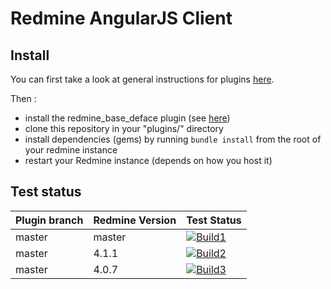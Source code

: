 Redmine AngularJS Client
========================

Install
-------

You can first take a look at general instructions for plugins [here](http://www.redmine.org/wiki/redmine/Plugins).

Then :

* install the redmine_base_deface plugin (see [here](https://github.com/jbbarth/redmine_base_deface))
* clone this repository in your "plugins/" directory
* install dependencies (gems) by running `bundle install` from the root of your redmine instance
* restart your Redmine instance (depends on how you host it)

Test status
----------

|Plugin branch| Redmine Version   | Test Status       |
|-------------|-------------------|-------------------|
|master       | master            | [![Build1][1]][5] |  
|master       | 4.1.1             | [![Build2][2]][5] |  
|master       | 4.0.7             | [![Build3][3]][5] |

[1]: https://travis-matrix-badges.herokuapp.com/repos/nanego/redmine_angular_ui/branches/master/1?use_travis_com=true
[2]: https://travis-matrix-badges.herokuapp.com/repos/nanego/redmine_angular_ui/branches/master/2?use_travis_com=true
[3]: https://travis-matrix-badges.herokuapp.com/repos/nanego/redmine_angular_ui/branches/master/3?use_travis_com=true
[5]: https://travis-ci.com/nanego/redmine_angular_ui
